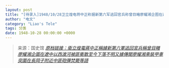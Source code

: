 ```yaml
---
layout: post
title: "[待录入]1948/10/28卫立煌电蒋中正称据新第六军逃回官兵称曾目睹廖耀湘企图在辽中以西渡河被匪冲散至今下落不明又据传闻廖耀湘乘装甲车突围在长冈子附近中匪炮弹焚毙等语"
author: "电文"
category: "Liao's Tele"
tags: 分类
date: 1948-10-28 00:00:00 +0000
---
```

> 来源：国史馆 [*原档链接：衛立煌電蔣中正稱據新第六軍逃回官兵稱曾目睹廖耀湘企圖在遼中以西渡河被匪衝散至今下落不明又據傳聞廖耀湘乘裝甲車突圍在長岡子附近中匪砲彈焚斃等語*](https://ahonline.drnh.gov.tw/index.php?act=Display/image/5894550LoaKuGA#f5J)